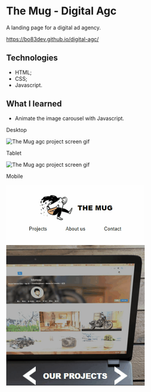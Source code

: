 # The Mug - Digital Agc

A landing page for a digital ad agency. 

https://bo83dev.github.io/digital-agc/

## Technologies

- HTML;
- CSS;
- Javascript.

## What I learned

- Animate the image carousel with Javascript.

Desktop 

<img src="./src/mug-desktop-screen.gif" alt="The Mug agc project screen gif">

Tablet

<img src="./src/mug-tablet-screen.gif" alt="The Mug agc project screen gif">

Mobile

<img src="./src/mug-mobile-screen.gif" alt="The Mug agc project screen gif">
